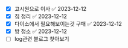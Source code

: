 - [x] 고시원으로 이사 ✅ 2023-12-12
- [x] 짐 정리 ✅ 2023-12-12
- [x] 다이소에서 필요해보이는것 구매 ✅ 2023-12-12
- [x] 방 청소 ✅ 2023-12-12
- [ ] log관련 블로그 찾아보기